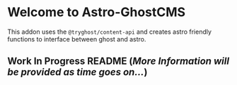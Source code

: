 # Welcome to Astro-GhostCMS

This addon uses the `@tryghost/content-api` and creates astro friendly functions to interface between ghost and astro.

## Work In Progress README (*More Information will be provided as time goes on...*)